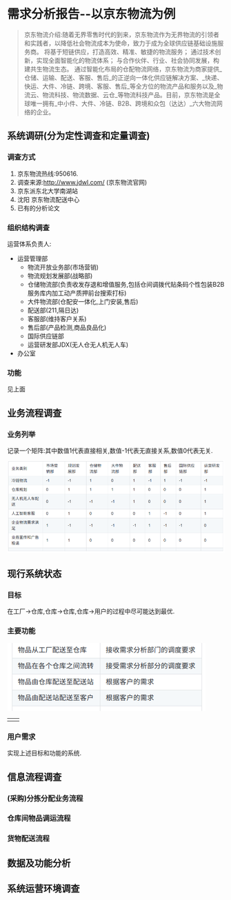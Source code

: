 # 需求分析报告--以京东物流为例

> 京东物流介绍:随着无界零售时代的到来，京东物流作为无界物流的引领者和实践者，以降低社会物流成本为使命，致力于成为全球供应链基础设施服务商。
> 将基于短链供应，打造高效、精准、敏捷的物流服务；
> 通过技术创新，实现全面智能化的物流体系；
> 与合作伙伴、行业、社会协同发展，构建共生物流生态。
> 通过智能化布局的仓配物流网络，京东物流为商家提供_仓储、运输、配送、客服、售后_的正逆向一体化供应链解决方案、_快递、快运、大件、冷链、跨境、客服、售后_等全方位的物流产品和服务以及_物流云、物流科技、物流数据、云仓_等物流科技产品。目前，京东物流是全球唯一拥有_中小件、大件、冷链、B2B、跨境和众包（达达）_六大物流网络的企业。

## 系统调研(分为定性调查和定量调查)

### 调查方式

1. 京东物流热线:950616.
2. 调查来源:http://www.jdwl.com/ (京东物流官网)
3. 京东派东北大学南湖站
4. 沈阳 京东物流配送中心
5. 已有的分析论文

### 组织结构调查

运营体系负责人:

 + 运营管理部
   - 物流开放业务部(市场营销)
   - 物流规划发展部(战略部)
   - 仓储物流部(负责收发存退和增值服务,包括仓间调拨代贴条码个性包装B2B服务库内加工动产质押前台搜索打标)
   - 大件物流部(仓配安一体化,上门安装,售后)
   - 配送部(211,隔日达)
   - 客服部(维持客户关系)
   - 售后部(产品检测,商品良品化)
   - 国际供应链部
   - 运营研发部JDX(无人仓无人机无人车)
 + 办公室

### 功能

见上面
## 业务流程调查
### 业务列举

记录一个矩阵:其中数值1代表直接相关,数值-1代表无直接关系,数值0代表无关.

![1553785458488](Image/1553785458488.png)

## 现行系统状态

### 目标

在工厂->仓库,仓库->仓库,仓库->用户的过程中尽可能达到最优.

### 主要功能

![1553785647785](Image/1553785647785.png)

|      |      |
| ---- | ---- |
|      |      |



### 用户需求

实现上述目标和功能的系统.

## 信息流程调查

### (采购)分拣分配业务流程





### 仓库间物品调运流程





### 货物配送流程





## 数据及功能分析 

### 



## 系统运营环境调查

